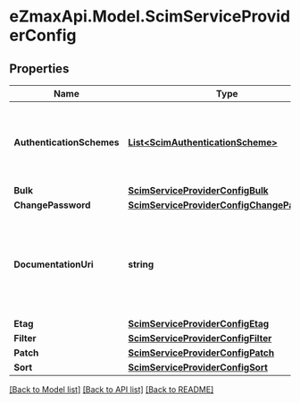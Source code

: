 # eZmaxApi.Model.ScimServiceProviderConfig

## Properties

Name | Type | Description | Notes
------------ | ------------- | ------------- | -------------
**AuthenticationSchemes** | [**List&lt;ScimAuthenticationScheme&gt;**](ScimAuthenticationScheme.md) | A multi-valued complex type that specifies supported authentication scheme properties. | 
**Bulk** | [**ScimServiceProviderConfigBulk**](ScimServiceProviderConfigBulk.md) |  | 
**ChangePassword** | [**ScimServiceProviderConfigChangePassword**](ScimServiceProviderConfigChangePassword.md) |  | 
**DocumentationUri** | **string** | An HTTP-addressable URL pointing to the service provider&#39;s human-consumable help documentation | 
**Etag** | [**ScimServiceProviderConfigEtag**](ScimServiceProviderConfigEtag.md) |  | 
**Filter** | [**ScimServiceProviderConfigFilter**](ScimServiceProviderConfigFilter.md) |  | 
**Patch** | [**ScimServiceProviderConfigPatch**](ScimServiceProviderConfigPatch.md) |  | 
**Sort** | [**ScimServiceProviderConfigSort**](ScimServiceProviderConfigSort.md) |  | 

[[Back to Model list]](../README.md#documentation-for-models) [[Back to API list]](../README.md#documentation-for-api-endpoints) [[Back to README]](../README.md)

